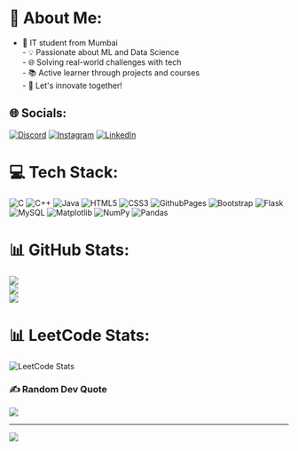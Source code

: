 # 💫 About Me:
- 👋 IT student from Mumbai<br>- 💡 Passionate about ML and Data Science<br>- 🌐 Solving real-world challenges with tech<br>- 📚 Active learner through projects and courses<br>- 🚀 Let's innovate together!


## 🌐 Socials:
[![Discord](https://img.shields.io/badge/Discord-%237289DA.svg?logo=discord&logoColor=white)](https://discord.gg/https://discord.com/channels/@me) [![Instagram](https://img.shields.io/badge/Instagram-%23E4405F.svg?logo=Instagram&logoColor=white)](https://instagram.com/https://www.instagram.com/yashhhrajputt/) [![LinkedIn](https://img.shields.io/badge/LinkedIn-%230077B5.svg?logo=linkedin&logoColor=white)](https://linkedin.com/in/www.linkedin.com/in/yash-patil-231898259) 

# 💻 Tech Stack:
![C](https://img.shields.io/badge/c-%2300599C.svg?style=for-the-badge&logo=c&logoColor=white) ![C++](https://img.shields.io/badge/c++-%2300599C.svg?style=for-the-badge&logo=c%2B%2B&logoColor=white) ![Java](https://img.shields.io/badge/java-%23ED8B00.svg?style=for-the-badge&logo=openjdk&logoColor=white) ![HTML5](https://img.shields.io/badge/html5-%23E34F26.svg?style=for-the-badge&logo=html5&logoColor=white) ![CSS3](https://img.shields.io/badge/css3-%231572B6.svg?style=for-the-badge&logo=css3&logoColor=white) ![GithubPages](https://img.shields.io/badge/github%20pages-121013?style=for-the-badge&logo=github&logoColor=white) ![Bootstrap](https://img.shields.io/badge/bootstrap-%238511FA.svg?style=for-the-badge&logo=bootstrap&logoColor=white) ![Flask](https://img.shields.io/badge/flask-%23000.svg?style=for-the-badge&logo=flask&logoColor=white) ![MySQL](https://img.shields.io/badge/mysql-%2300000f.svg?style=for-the-badge&logo=mysql&logoColor=white) ![Matplotlib](https://img.shields.io/badge/Matplotlib-%23ffffff.svg?style=for-the-badge&logo=Matplotlib&logoColor=black) ![NumPy](https://img.shields.io/badge/numpy-%23013243.svg?style=for-the-badge&logo=numpy&logoColor=white) ![Pandas](https://img.shields.io/badge/pandas-%23150458.svg?style=for-the-badge&logo=pandas&logoColor=white)
# 📊 GitHub Stats:
![](https://github-readme-stats.vercel.app/api?username=Yash-Patil09&theme=great-gatsby&hide_border=false&include_all_commits=false&count_private=false)<br/>
![](https://github-readme-streak-stats.herokuapp.com/?user=Yash-Patil09&theme=great-gatsby&hide_border=false)<br/>
![](https://github-readme-stats.vercel.app/api/top-langs/?username=Yash-Patil09&theme=great-gatsby&hide_border=false&include_all_commits=false&count_private=false&layout=compact)

# 📊 LeetCode Stats:
![LeetCode Stats](https://leetcode-stats-six.vercel.app/api?username=YashPatil_09)



### ✍️ Random Dev Quote
![](https://quotes-github-readme.vercel.app/api?type=vetical&theme=dark)

---
[![](https://visitcount.itsvg.in/api?id=Yash-Patil09&icon=0&color=0)](https://visitcount.itsvg.in)

<!-- Proudly created with GPRM ( https://gprm.itsvg.in ) -->

